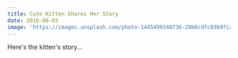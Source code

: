 ```yaml
---
title: Cute Kitten Shares Her Story
date: 2016-06-03
image: 'https://images.unsplash.com/photo-1445499348736-29b6cdfc03b9?ixlib=rb-0.3.5&q=20&fm=jpg&crop=entropy&s=0c98225393f792b7b58e4fe2d3fe1644&w=1024'
---
```


Here's the kitten's story...

